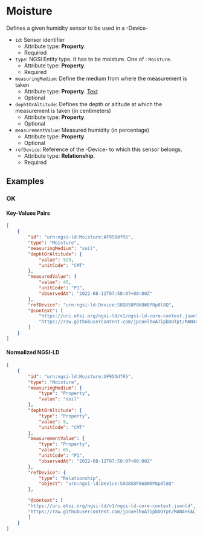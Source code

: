 # Moisture

Defines a given humidity sensor to be used in a -Device-
-  `id`: Sensor identifier
   -  Attribute type: **Property**. 
   -  Required
-  `type`: NGSI Entity type. It has to be moisture. One of : `Moisture`.
   -  Attribute type: **Property**. 
   -  Required
-  `measuringMedium`: Define the medium from where the measurement is taken
   -  Attribute type: **Property**. [Text](https://schema.org/Text)
   -  Optional
-  `dephtOrAltitude`: Defines the depth or altitude at which the measurement is taken (in centimeters)
   -  Attribute type: **Property**. 
   -  Optional
-  `measurementValue`: Measured humidity (in percentage)
   -  Attribute type: **Property**. 
   -  Optional
-  `refDevice`: Reference of the -Device- to which this sensor belongs.
   -  Attribute type: **Relationship**. 
   -  Required



## Examples

### OK


#### Key-Values Pairs

```json
[
    {
        "id": "urn:ngsi-ld:Moisture:AF95DdfR5",
        "type": "Moisture",
        "measuringMedium": "soil",
        "dephtOrAltitude": {
            "value": 525,
            "unitCode": "CMT"
        },
        "measuredValue": {
            "value": 45,
            "unitCode": "P1",
            "observedAt": "2022-08-12T07:58:07+00:00Z"
        },
        "refDevice": "urn:ngsi-ld:Device:S8Q858P868W8P8p8l8Q",
        "@context": [
            "https://uri.etsi.org/ngsi-ld/v1/ngsi-ld-core-context.jsonld",
            "https://raw.githubusercontent.com/jpcoelhoATipbDOTpt/MAN4HEALTH/main/DataModel/Sensors/Moisture/Context/context-keyvalues.jsonld"
        ]
    }
]
```

#### Normalized NGSI-LD

```json
[
    {
        "id": "urn:ngsi-ld:Moisture:AF95DdfR5",
        "type": "Moisture",
        "measuringMedium": {
            "type": "Property",
            "value": "soil"
        },
        "dephtOrAltitude": {
            "type": "Property",
            "value": 5,
            "unitCode": "CMT"
        },
        "measurementValue": {
            "type": "Property",
            "value": 65,
            "unitCode": "P1",
            "observedAt": "2022-08-12T07:58:07+00:00Z"            
        },
        "refDevice": {
            "type": "Relationship",
            "object": "urn:ngsi-ld:Device:S8Q858P868W8P8p8l8Q"
        },

        "@context": [
        "https://uri.etsi.org/ngsi-ld/v1/ngsi-ld-core-context.jsonld",
        "https://raw.githubusercontent.com/jpcoelhoATipbDOTpt/MAN4HEALTH/main/DataModel/Sensors/Moisture/Context/context-normalized.jsonld"
        ]
    }
]
```
